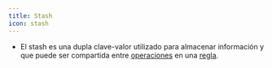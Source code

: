 ```yaml
---
title: Stash
icon: stash
---
```


* El stash es una dupla clave-valor utilizado para almacenar información y que puede ser compartida entre [operaciones](es/Conceptos/operation) en una [regla](es/Conceptos/rule).